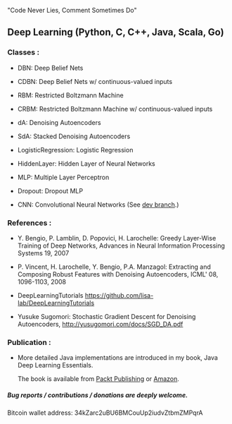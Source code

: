"Code Never Lies, Comment Sometimes Do"

##  Deep Learning (Python, C, C++, Java, Scala, Go)

### Classes :

  - DBN:  Deep Belief Nets

  - CDBN: Deep Belief Nets w/ continuous-valued inputs 

  - RBM:  Restricted Boltzmann Machine

  - CRBM: Restricted Boltzmann Machine w/ continuous-valued inputs

  - dA:   Denoising Autoencoders

  - SdA:  Stacked Denoising Autoencoders

  - LogisticRegression: Logistic Regression

  - HiddenLayer: Hidden Layer of Neural Networks
  
  - MLP: Multiple Layer Perceptron

  - Dropout: Dropout MLP

  - CNN: Convolutional Neural Networks (See [dev branch](https://github.com/yusugomori/DeepLearning/tree/dev).)



### References :
  - Y. Bengio, P. Lamblin, D. Popovici, H. Larochelle: Greedy Layer-Wise
  Training of Deep Networks, Advances in Neural Information Processing
  Systems 19, 2007

  - P. Vincent, H. Larochelle, Y. Bengio, P.A. Manzagol: Extracting and
  Composing Robust Features with Denoising Autoencoders, ICML' 08, 1096-1103,
  2008


  - DeepLearningTutorials
  https://github.com/lisa-lab/DeepLearningTutorials

  - Yusuke Sugomori: Stochastic Gradient Descent for Denoising Autoencoders,
  http://yusugomori.com/docs/SGD_DA.pdf

### Publication :
  - More detailed Java implementations are introduced in my book, Java Deep Learning Essentials.

    The book is available from [Packt Publishing](https://www.packtpub.com/big-data-and-business-intelligence/java-deep-learning-essentials) or [Amazon](http://www.amazon.com/Deep-Learning-Java-Yusuke-Sugomori/dp/1785282190/).

  
##### Bug reports / contributions / donations are deeply welcome.
Bitcoin wallet address: 34kZarc2uBU6BMCouUp2iudvZtbmZMPqrA

